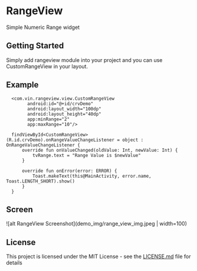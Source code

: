# RangeView

Simple Numeric Range widget

## Getting Started

Simply add rangeview module into your project and you can use CustomRangeView in your layout.

## Example
```
  <com.vin.rangeview.view.CustomRangeView
        android:id="@+id/crvDemo"
        android:layout_width="100dp"
        android:layout_height="40dp"
        app:minRange="2"
        app:maxRange="10"/>
```

```
  findViewById<CustomRangeView>(R.id.crvDemo).onRangeValueChangeListener = object : OnRangeValueChangeListener {
      override fun onValueChanged(oldValue: Int, newValue: Int) {
          tvRange.text = "Range Value is $newValue"
      }

      override fun onError(error: ERROR) {
          Toast.makeText(this@MainActivity, error.name, Toast.LENGTH_SHORT).show()
      }
  }
```
## Screen

![alt RangeView Screenshot](demo_img/range_view_img.jpeg | width=100)

## License

This project is licensed under the MIT License - see the [LICENSE.md](LICENSE.md) file for details
